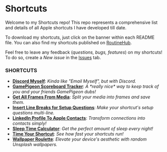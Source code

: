 # Shortcuts
Welcome to my Shortcuts repo! This repo represents a comprehensive list and details of all Apple shortcuts I have developed till date.

To download my shortcuts, just click on the banner within each README file. You can also find my shortcuts published on [RoutineHub](https://routinehub.co/user/MrJeevs).

Feel free to leave any feedback (*questions, bugs, features*) on my shortcuts! To do so, create a *New issue* in the [Issues](https://github.com/mrjeevs/Shortcuts/issues) tab.

### SHORTCUTS
- **[Discord Myself](https://github.com/mrjeevs/Shortcuts/tree/main/DiscordMyself)**: *Kinda like "Email Myself", but with Discord.*
- **[GamePigeon Scoreboard Tracker](https://github.com/mrjeevs/Shortcuts/tree/main/GamePigeonScoreboardTracker)**: *A \*really nice\* way to keep track of you and your friends GamePigeon dubs!*
- **[Get All Frames From Media](https://github.com/mrjeevs/Shortcuts/tree/main/GetAllFramesFromMedia)**: *Split your media into frames and save them.*
- **[Insert Line Breaks for Setup Questions](https://github.com/mrjeevs/Shortcuts/tree/main/InsertLineBreaksForSetupQuestions)**: *Make your shortcut's setup questions multi-line.*
- **[LinkedIn Profile To Apple Contacts](https://github.com/mrjeevs/Shortcuts/tree/main/LinkedInProfileToAppleContacts)**: *Transform connections into contacts simply!*
- **[Sleep Time Calculator](https://github.com/mrjeevs/Shortcuts/tree/main/SleepTimeCalculator)**: *Get the perfect amount of sleep every night!*
- **[Time Your Shortcut](https://github.com/mrjeevs/Shortcuts/tree/main/TimeYourShortcut)**: *See how fast your shortcuts run!*
- **[Wallpaper Roulette](https://github.com/mrjeevs/Shortcuts/tree/main/WallpaperRoulette)**: *Elevate your device's aesthetic with random Unsplash wallpapers.*
